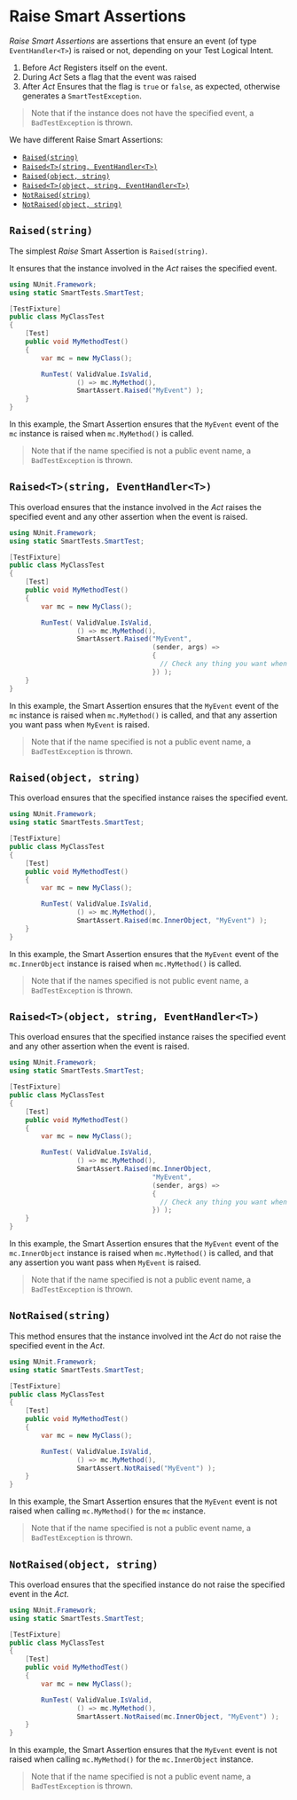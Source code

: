 # Raise Smart Assertions <!-- omit in toc -->

*Raise Smart Assertions* are assertions that ensure an event (of type `EventHandler<T>`) is raised or not, depending on your Test Logical Intent.

1. Before *Act*
  Registers itself on the event.
1. During *Act*
  Sets a flag that the event was raised
1. After *Act*
  Ensures that the flag is `true` or `false`, as expected, otherwise generates a `SmartTestException`.

> Note that if the instance does not have the specified event, a `BadTestException` is thrown.

We have different Raise Smart Assertions:

- [`Raised(string)`](#Raisedstring)
- [`Raised<T>(string, EventHandler<T>)`](#RaisedTstring-EventHandlerT)
- [`Raised(object, string)`](#Raisedobject-string)
- [`Raised<T>(object, string, EventHandler<T>)`](#RaisedTobject-string-EventHandlerT)
- [`NotRaised(string)`](#NotRaisedstring)
- [`NotRaised(object, string)`](#NotRaisedobject-string)

## `Raised(string)`

The simplest *Raise* Smart Assertion is `Raised(string)`.

It ensures that the instance involved in the *Act* raises the specified event.

```C#
using NUnit.Framework;
using static SmartTests.SmartTest;

[TestFixture]
public class MyClassTest
{
    [Test]
    public void MyMethodTest()
    {
        var mc = new MyClass();

        RunTest( ValidValue.IsValid,
                 () => mc.MyMethod(),
                 SmartAssert.Raised("MyEvent") );
    }
}
```

In this example, the Smart Assertion ensures that the `MyEvent` event of the `mc` instance is raised when `mc.MyMethod()` is called.

> Note that if the name specified is not a public event name, a `BadTestException` is thrown.

## `Raised<T>(string, EventHandler<T>)`

This overload ensures that the instance involved in the *Act* raises the specified event and any other assertion when the event is raised.

```C#
using NUnit.Framework;
using static SmartTests.SmartTest;

[TestFixture]
public class MyClassTest
{
    [Test]
    public void MyMethodTest()
    {
        var mc = new MyClass();

        RunTest( ValidValue.IsValid,
                 () => mc.MyMethod(),
                 SmartAssert.Raised("MyEvent",
                                    (sender, args) =>
                                    {
                                      // Check any thing you want when MyEvent is raised.
                                    }) );
    }
}
```

In this example, the Smart Assertion ensures that the `MyEvent` event of the `mc` instance is raised when `mc.MyMethod()` is called, and that any assertion you want pass when `MyEvent` is raised.

> Note that if the name specified is not a public event name, a `BadTestException` is thrown.

## `Raised(object, string)`

This overload ensures that the specified instance raises the specified event.

```C#
using NUnit.Framework;
using static SmartTests.SmartTest;

[TestFixture]
public class MyClassTest
{
    [Test]
    public void MyMethodTest()
    {
        var mc = new MyClass();

        RunTest( ValidValue.IsValid,
                 () => mc.MyMethod(),
                 SmartAssert.Raised(mc.InnerObject, "MyEvent") );
    }
}
```

In this example, the Smart Assertion ensures that the `MyEvent` event of the `mc.InnerObject` instance is raised when `mc.MyMethod()` is called.

> Note that if the names specified is not public event name, a `BadTestException` is thrown.

## `Raised<T>(object, string, EventHandler<T>)`

This overload ensures that the specified instance raises the specified event and any other assertion when the event is raised.

```C#
using NUnit.Framework;
using static SmartTests.SmartTest;

[TestFixture]
public class MyClassTest
{
    [Test]
    public void MyMethodTest()
    {
        var mc = new MyClass();

        RunTest( ValidValue.IsValid,
                 () => mc.MyMethod(),
                 SmartAssert.Raised(mc.InnerObject,
                                    "MyEvent",
                                    (sender, args) =>
                                    {
                                      // Check any thing you want when MyEvent is raised.
                                    }) );
    }
}
```

In this example, the Smart Assertion ensures that the `MyEvent` event of the `mc.InnerObject` instance is raised when `mc.MyMethod()` is called, and that any assertion you want pass when `MyEvent` is raised.

> Note that if the name specified is not a public event name, a `BadTestException` is thrown.

## `NotRaised(string)`

This method ensures that the instance involved int the *Act* do not raise the specified event in the *Act*.

```C#
using NUnit.Framework;
using static SmartTests.SmartTest;

[TestFixture]
public class MyClassTest
{
    [Test]
    public void MyMethodTest()
    {
        var mc = new MyClass();

        RunTest( ValidValue.IsValid,
                 () => mc.MyMethod(),
                 SmartAssert.NotRaised("MyEvent") );
    }
}
```

In this example, the Smart Assertion ensures that the `MyEvent` event is not raised when calling `mc.MyMethod()` for the `mc` instance.

> Note that if the name specified is not a public event name, a `BadTestException` is thrown.

## `NotRaised(object, string)`

This overload ensures that the specified instance do not raise the specified event in the *Act*.

```C#
using NUnit.Framework;
using static SmartTests.SmartTest;

[TestFixture]
public class MyClassTest
{
    [Test]
    public void MyMethodTest()
    {
        var mc = new MyClass();

        RunTest( ValidValue.IsValid,
                 () => mc.MyMethod(),
                 SmartAssert.NotRaised(mc.InnerObject, "MyEvent") );
    }
}
```

In this example, the Smart Assertion ensures that the `MyEvent` event is not raised when calling `mc.MyMethod()` for the `mc.InnerObject` instance.

> Note that if the name specified is not a public event name, a `BadTestException` is thrown.